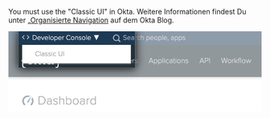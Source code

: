You must use the "Classic UI" in Okta. Weitere Informationen findest Du unter „[Organisierte Navigation](https://developer.okta.com/blog/2017/09/25/all-new-developer-console#new-look--feel) auf dem Okta Blog.

![Wähle "Classic UI" aus der Okta UI Stilauswahl über dem Dashboard](/assets/images/help/saml/okta-classic-ui.png)
